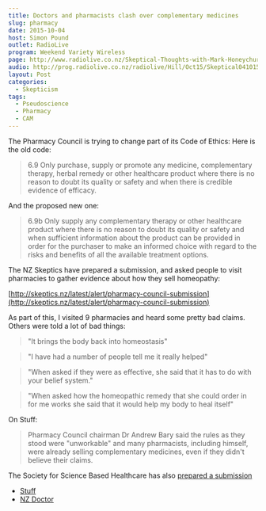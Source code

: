 ```yaml
---
title: Doctors and pharmacists clash over complementary medicines
slug: pharmacy
date: 2015-10-04
host: Simon Pound
outlet: RadioLive
program: Weekend Variety Wireless
page: http://www.radiolive.co.nz/Skeptical-Thoughts-with-Mark-Honeychurch/tabid/506/articleID/101721/Default.aspx
audio: http://prog.radiolive.co.nz/radiolive/Hill/Oct15/Skeptical041015.mp3
layout: Post
categories:
  - Skepticism
tags:
  - Pseudoscience
  - Pharmacy
  - CAM
---
```


The Pharmacy Council is trying to change part of its Code of Ethics: Here is the old code:

<!-- more -->

> 6.9 Only purchase, supply or promote any medicine, complementary therapy, herbal remedy or other healthcare product where there is no reason to doubt its quality or safety and when there is credible evidence of efficacy.

And the proposed new one:

> 6.9b Only supply any complementary therapy or other healthcare product where there is no reason to doubt its quality or safety and when sufficient information about the product can be provided in order for the purchaser to make an informed choice with regard to the risks and benefits of all the available treatment options.

The NZ Skeptics have prepared a submission, and asked people to visit pharmacies to gather evidence about how they sell homeopathy:

[http://skeptics.nz/latest/alert/pharmacy-council-submission](http://skeptics.nz/latest/alert/pharmacy-council-submission)

As part of this, I visited 9 pharmacies and heard some pretty bad claims. Others were told a lot of bad things:

> "It brings the body back into homeostasis"

> "I have had a number of people tell me it really helped"

> "When asked if they were as effective, she said that it has to do with your belief system."

> "When asked how the homeopathic remedy that she could order in for me works she said that it would help my body to heal itself"

On Stuff:

> Pharmacy Council chairman Dr Andrew Bary said the rules as they stood were "unworkable" and many pharmacists, including himself, were already selling complementary medicines, even if they didn't believe their claims.

The Society for Science Based Healthcare has also [prepared a submission](http://sbh.nz/pcnz)

- [Stuff](http://www.stuff.co.nz/business/72509276/doctors-and-pharmacists-clash-over-complementary-medicines)
- [NZ Doctor](http://www.nzdoctor.co.nz/news/2015/september-2015/28/pharmacy-council-seeks-feedback-on-code-of-ethics-redraft,-nzma-not-happy.aspx)
